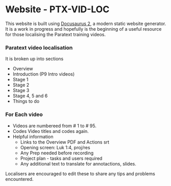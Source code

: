 # Website - PTX-VID-LOC

This website is built using [Docusaurus 2](https://docusaurus.io/), a modern static website generator.
It is a work in progress and hopefully is the beginning of a useful resource for those localising the Paratext training videos.

### Paratext video localisation

It is broken up into sections
- Overview
- Introduction (P9 Intro videos)
- Stage 1
- Stage 2
- Stage 3
- Stage 4, 5 and 6
- Things to do

### For Each video
- Videos are numbereed from # 1 to # 95.
- Codes Video titles and codes again. 
- Helpful information
   - Links to the Overview PDF and Actions srt
   - Opening screen: Luk 1:4, proj/res
   - Any Prep needed before recording
   - Project plan - tasks and  users required
   - Any additional text to translate for annotactions, slides.

Localisers are encouraged to edit these to share any tips and problems encountered.
